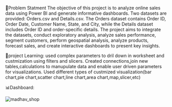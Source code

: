 📜Problem Statment
The objective of this project is to analyze online sales data using Power BI and generate informative dashboards. Two datasets are provided: Orders.csv and Details.csv. The Orders dataset contains Order ID, Order Date, Customer Name, State, and City, while the Details dataset includes Order ID and order-specific details. The project aims to integrate the datasets, conduct exploratory analysis, analyze sales performance, segment customers, perform geospatial analysis, analyze products, forecast sales, and create interactive dashboards to present key insights.

📝project Learning:
used complex parameters to dril down in worksheet and custmization using filters and slicers.
Created connections,join new tables,calculations to manupulate data and enable user driven parameters for visualizations.
Used different types of custmized visualization(bar chart,pie chart,scatter chart,line chart,area chart,map,slicer,etc)

📊Dashboard:

![madhav_shop](https://github.com/154varsha/Projcet_work/assets/147916593/35ca88d4-cdc4-423b-a267-4dda61f71a91)

